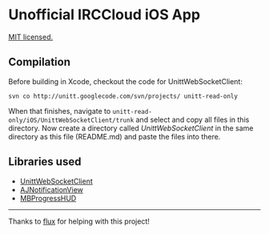 # Unofficial IRCCloud iOS App
[MIT licensed.](http://adam.mit-license.org)

## Compilation
Before building in Xcode, checkout the code for UnittWebSocketClient:

    svn co http://unitt.googlecode.com/svn/projects/ unitt-read-only

When that finishes, navigate to `unitt-read-only/iOS/UnittWebSocketClient/trunk` and select and copy all files in this directory. Now create a directory called _UnittWebSocketClient_ in the same directory as this file (README.md) and paste the files into there.

## Libraries used
* [UnittWebSocketClient](http://code.google.com/p/unitt)
* [AJNotificationView](https://github.com/ajerez/AJNotificationView)
* [MBProgressHUD](https://github.com/jdg/MBProgressHUD)

----

Thanks to [flux](https://github.com/caughtinflux) for helping with this project!
